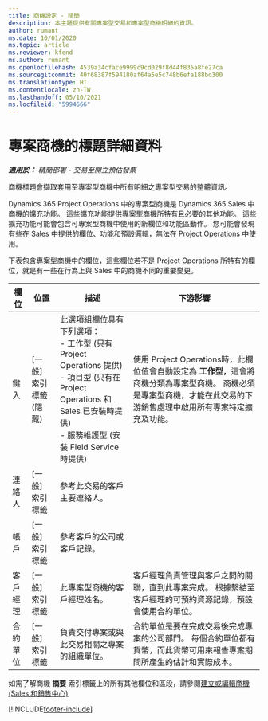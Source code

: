 ```yaml
---
title: 商機設定 - 精簡
description: 本主題提供有關專案型交易和專案型商機明細的資訊。
author: rumant
ms.date: 10/01/2020
ms.topic: article
ms.reviewer: kfend
ms.author: rumant
ms.openlocfilehash: 4539a34cface9999c9cd029f8d44f835a8fe27ca
ms.sourcegitcommit: 40f68387f594180af64a5e5c748b6efa188bd300
ms.translationtype: HT
ms.contentlocale: zh-TW
ms.lasthandoff: 05/10/2021
ms.locfileid: "5994666"
---
```

# <a name="header-details-for-project-opportunities"></a>專案商機的標題詳細資料

_**適用於：** 精簡部署 - 交易至開立預估發票_

商機標題會擷取套用至專案型商機中所有明細之專案型交易的整體資訊。

Dynamics 365 Project Operations 中的專案型商機是 Dynamics 365 Sales 中商機的擴充功能。 這些擴充功能提供專案型商機所特有且必要的其他功能。 這些擴充功能可能會包含可專案型商機中使用的新欄位和功能區動作。 您可能會發現有些在 Sales 中提供的欄位、功能和預設邏輯，無法在 Project Operations 中使用。

下表包含專案型商機中的欄位，這些欄位若不是 Project Operations 所特有的欄位，就是有一些在行為上與 Sales 中的商機不同的重要變更。

| **欄位** | **位置** | **描述** | **下游影響** |
| --- | --- | --- | --- |
| 鍵入 | [一般] 索引標籤 (隱藏) | 此選項組欄位具有下列選項：</br>- 工作型 (只有 Project Operations 提供)</br>- 項目型 (只有在 Project Operations 和 Sales 已安裝時提供)</br>- 服務維護型 (安裝 Field Service 時提供) | 使用 Project Operations時，此欄位值會自動設定為 **工作型**，這會將商機分類為專案型商機。 商機必須是專案型商機，才能在此交易的下游銷售處理中啟用所有專案特定擴充及功能。 |
| 連絡人 | [一般] 索引標籤 | 參考此交易的客戶主要連絡人。 | |
| 帳戶 | [一般] 索引標籤 | 參考客戶的公司或客戶記錄。 | |
| 客戶經理 | [一般] 索引標籤 | 此專案型商機的客戶經理姓名。 | 客戶經理負責管理與客戶之間的關聯，直到此專案完成。 根據繫結至客戶經理的可預約資源記錄，預設會使用合約單位。 |
| 合約單位 | [一般] 索引標籤 | 負責交付專案或與此交易相關之專案的組織單位。 | 合約單位是要在完成交易後完成專案的公司部門。 每個合約單位都有貨幣，而此貨幣可用來報告專案期間所產生的估計和實際成本。 |

如需了解商機 **摘要** 索引標籤上的所有其他欄位和區段，請參閱[建立或編輯商機 (Sales 和銷售中心)](/dynamics365/sales-enterprise/create-edit-opportunity-sales)


[!INCLUDE[footer-include](../../includes/footer-banner.md)]

